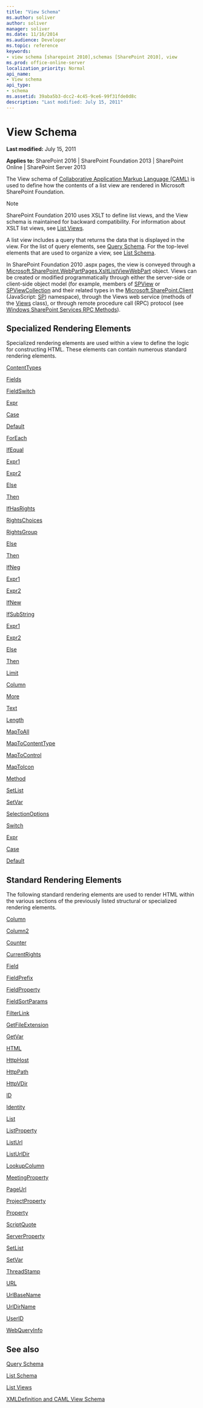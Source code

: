 ```yaml
---
title: "View Schema"
ms.author: soliver
author: soliver
manager: soliver
ms.date: 11/16/2014
ms.audience: Developer
ms.topic: reference
keywords:
- view schema [sharepoint 2010],schemas [SharePoint 2010], view
ms.prod: office-online-server
localization_priority: Normal
api_name:
- View schema
api_type:
- schema
ms.assetid: 39aba5b3-dcc2-4c45-9ce6-99f31fde0d8c
description: "Last modified: July 15, 2011"
---
```


# View Schema

 **Last modified:** July 15, 2011 
  
 **Applies to:** SharePoint 2016 | SharePoint Foundation 2013 | SharePoint Online | SharePoint Server 2013
  
The View schema of [Collaborative Application Markup Language (CAML)](introduction-to-collaborative-application-markup-language-caml.md) is used to define how the contents of a list view are rendered in Microsoft SharePoint Foundation. 
  
> [!NOTE]
> SharePoint Foundation 2010 uses XSLT to define list views, and the View schema is maintained for backward compatibility. For information about XSLT list views, see [List Views](http://msdn.microsoft.com/library/43e6ba7e-eddb-418a-a570-c0815016fc17%28Office.15%29.aspx). 
  
A list view includes a query that returns the data that is displayed in the view. For the list of query elements, see [Query Schema](query-schema.md). For the top-level elements that are used to organize a view, see [List Schema](list-schema.md).
  
In SharePoint Foundation 2010 .aspx pages, the view is conveyed through a [Microsoft.SharePoint.WebPartPages.XsltListViewWebPart](https://msdn.microsoft.com/library/Microsoft.SharePoint.WebPartPages.XsltListViewWebPart.aspx) object. Views can be created or modified programmatically through either the server-side or client-side object model (for example, members of [SPView](https://msdn.microsoft.com/library/Microsoft.SharePoint.SPView.aspx) or [SPViewCollection](https://msdn.microsoft.com/library/Microsoft.SharePoint.SPViewCollection.aspx) and their related types in the [Microsoft.SharePoint.Client](https://msdn.microsoft.com/library/Microsoft.SharePoint.Client.aspx) (JavaScript: [SP](http://msdn.microsoft.com/library/e3694767-6f32-f98c-37af-4282f2815c02%28Office.15%29.aspx)) namespace), through the Views web service (methods of the [Views](https://msdn.microsoft.com/library/websvcViews.Views.aspx) class), or through remote procedure call (RPC) protocol (see [Windows SharePoint Services RPC Methods](http://msdn.microsoft.com/library/fb791985-a9e4-4c94-b94a-1b3c7f00457a%28Office.15%29.aspx)).
  
## Specialized Rendering Elements

Specialized rendering elements are used within a view to define the logic for constructing HTML. These elements can contain numerous standard rendering elements.
  
[ContentTypes](contenttypes-element-view.md)
  
[Fields](fields-element-view.md)
  
[FieldSwitch](fieldswitch-element-view.md)
  
[Expr](expr-element-view.md)
  
[Case](case-element-view.md)
  
[Default](default-element-view.md)
  
[ForEach](foreach-element-view.md)
  
[IfEqual](ifequal-element-view.md)
  
[Expr1](expr1-element-view.md)
  
[Expr2](expr2-element-view.md)
  
[Else](else-element-view.md)
  
[Then](then-element-view.md)
  
[IfHasRights](ifhasrights-element-view.md)
  
[RightsChoices](rightschoices-element-view.md)
  
[RightsGroup](rightsgroup-element-view.md)
  
[Else](else-element-view.md)
  
[Then](then-element-view.md)
  
[IfNeg](ifneg-element-view.md)
  
[Expr1](expr1-element-view.md)
  
[Expr2](expr2-element-view.md)
  
[IfNew](ifnew-element-view.md)
  
[IfSubString](ifsubstring-element-view.md)
  
[Expr1](expr1-element-view.md)
  
[Expr2](expr2-element-view.md)
  
[Else](else-element-view.md)
  
[Then](then-element-view.md)
  
[Limit](limit-element-view.md)
  
[Column](column-element-view.md)
  
[More](more-element-view.md)
  
[Text](text-element-view.md)
  
[Length](length-element-view.md)
  
[MapToAll](maptoall-element-view.md)
  
[MapToContentType](maptocontenttype-element-view.md)
  
[MapToControl](maptocontrol-element-view.md)
  
[MapToIcon](maptoicon-element-view.md)
  
[Method](method-element-view.md)
  
[SetList](setlist-element-view.md)
  
[SetVar](setvar-element-view.md)
  
[SelectionOptions](selectionoptions-element-view.md)
  
[Switch](switch-element-view.md)
  
[Expr](expr-element-view.md)
  
[Case](case-element-view.md)
  
[Default](default-element-view.md)
  
## Standard Rendering Elements

The following standard rendering elements are used to render HTML within the various sections of the previously listed structural or specialized rendering elements.
  
[Column](column-element-view.md)
  
[Column2](column2-element-view.md)
  
[Counter](counter-element-view.md)
  
[CurrentRights](currentrights-element-view.md)
  
[Field](field-element-view.md)
  
[FieldPrefix](fieldprefix-element-view.md)
  
[FieldProperty](fieldproperty-element-view.md)
  
[FieldSortParams](fieldsortparams-element-view.md)
  
[FilterLink](filterlink-element-view.md)
  
[GetFileExtension](getfileextension-element-view.md)
  
[GetVar](getvar-element-view.md)
  
[HTML](html-element-view.md)
  
[HttpHost](httphost-element-view.md)
  
[HttpPath](httppath-element-view.md)
  
[HttpVDir](httpvdir-element-view.md)
  
[ID](id-element-view.md)
  
[Identity](identity-element-view.md)
  
[List](list-element-view.md)
  
[ListProperty](listproperty-element-view.md)
  
[ListUrl](listurl-element-view.md)
  
[ListUrlDir](listurldir-element-view.md)
  
[LookupColumn](lookupcolumn-element-view.md)
  
[MeetingProperty](meetingproperty-element-view.md)
  
[PageUrl](pageurl-element-view.md)
  
[ProjectProperty](projectproperty-element-view.md)
  
[Property](property-element-view.md)
  
[ScriptQuote](scriptquote-element-view.md)
  
[ServerProperty](serverproperty-element-view.md)
  
[SetList](setlist-element-view.md)
  
[SetVar](setvar-element-view.md)
  
[ThreadStamp](threadstamp-element-view.md)
  
[URL](url-element-view.md)
  
[UrlBaseName](urlbasename-element-view.md)
  
[UrlDirName](urldirname-element-view.md)
  
[UserID](userid-element-view.md)
  
[WebQueryInfo](webqueryinfo-element-view.md)
  
## See also



[Query Schema](query-schema.md)
  
[List Schema](list-schema.md)


[List Views](http://msdn.microsoft.com/library/43e6ba7e-eddb-418a-a570-c0815016fc17%28Office.15%29.aspx)
  
[XMLDefinition and CAML View Schema](http://msdn.microsoft.com/library/1845d203-4699-4b0e-a182-2d9998439922%28Office.15%29.aspx)

